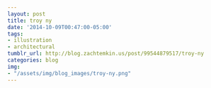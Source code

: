 ```yaml
---
layout: post
title: troy ny
date: '2014-10-09T00:47:00-05:00'
tags:
- illustration
- architectural
tumblr_url: http://blog.zachtemkin.us/post/99544879517/troy-ny
categories: blog
img: 
- "/assets/img/blog_images/troy-ny.png" 
---
```

